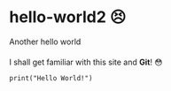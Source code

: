 # hello-world2 😣
Another hello world
####
I shall get familiar with this site and **Git**! 😳

` print("Hello World!") `
